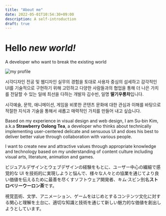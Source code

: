 ```yaml
---
title: "About me"
date: 2022-05-01T10:54:30+09:00
description: A self-introduction
draft: true
---
```


# Hello _new world!_

A developer who want to break the existing world

![my profile](/profile.jpg)

시각디자인 전공 및 웹디자인 실무의 경험을 토대로 사용자 중심의 섬세하고 감각적인 UI를 기술적으로 구현하기 위해 고민하고 다양한 사람들과의 협업을 통해 더 나은 가치를 전달할 수 있는 일에 최선을 다하는 개발자 김수빈, 일명 **딸기우롱차**입니다.

시각예술, 문학, 애니메이션, 게임을 비롯한 콘텐츠 문화에 대한 관심과 이해를 바탕으로 적절한 지식과 기술을 통해서 새롭고 매력적인 가치를 만들어 내고 싶습니다.

Based on my experience in visual design and web design, I am Su-bin Kim, a.k.a **Strawberry Oolong Tea**, a developer who thinks about technically implementing user-centered delicate and sensuous UI and does his best to deliver better value through collaboration with various people.

I want to create new and attractive values through appropriate knowledge and technology based on my understanding of content culture including visual arts, literature, animation and games.

ビジュアルデザインとウェブデザインの経験をもとに、ユーザー中心の繊細で感覚的な UI を技術的に実現しようと悩んで、様々な人々との協業を通じてより良い価値を伝えるために最善を尽くすソフトウェア開発者、キム·スビン別名**ストロベリーウーロン茶**です。

視覚芸術、文学、アニメーション、ゲームをはじめとするコンテンツ文化に対する関心と理解を土台に、適切な知識と技術を通じて新しい魅力的な価値を創出しようとしています。
